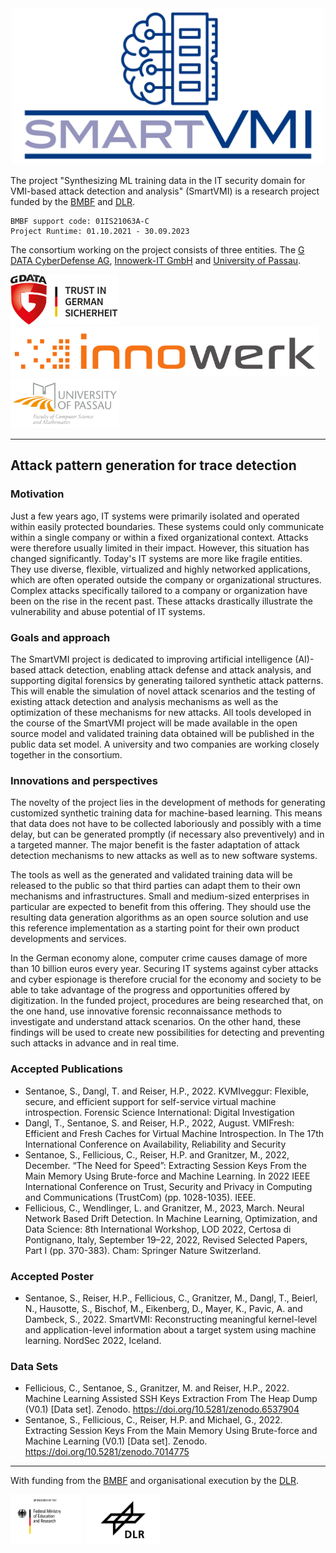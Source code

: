<center><img src="assets/logos/smartvmi.svg" width="500"></center>

The project "Synthesizing ML training data in the IT security domain
for VMI-based attack detection and analysis" (SmartVMI) is a research project funded by the [BMBF](https://www.bmbf.de/) and [DLR](https://www.dlr.de/).

    BMBF support code: 01IS21063A-C
    Project Runtime: 01.10.2021 - 30.09.2023

The consortium working on the project consists of three entities. The [G DATA CyberDefense AG](https://www.gdata.de/), [Innowerk-IT GmbH](https://www.innowerk-it.de/) and [University of Passau](https://www.fim.uni-passau.de).


<a href="https://www.gdata.de/"><img src="assets/logos/gdata.jpg" height="80"></a>
<a href="https://www.innowerk-it.de/"><img src="assets/logos/innowerk.png" height="80"></a>
<a href="https://www.fim.uni-passau.de/"><img src="assets/logos/unipassau.png" height="80"></a>

___

## Attack pattern generation for trace detection

### Motivation
Just a few years ago, IT systems were primarily isolated and operated within easily protected boundaries. These systems could only communicate within a single company or within a fixed organizational context. Attacks were therefore usually limited in their impact. However, this situation has changed significantly. Today's IT systems are more like fragile entities. They use diverse, flexible, virtualized and highly networked applications, which are often operated outside the company or organizational structures. Complex attacks specifically tailored to a company or organization have been on the rise in the recent past. These attacks drastically illustrate the vulnerability and abuse potential of IT systems.

### Goals and approach
The SmartVMI project is dedicated to improving artificial intelligence (AI)-based attack detection, enabling attack defense and attack analysis, and supporting digital forensics by generating tailored synthetic attack patterns. This will enable the simulation of novel attack scenarios and the testing of existing attack detection and analysis mechanisms as well as the optimization of these mechanisms for new attacks. All tools developed in the course of the SmartVMI project will be made available in the open source model and validated training data obtained will be published in the public data set model. A university and two companies are working closely together in the consortium.

### Innovations and perspectives
The novelty of the project lies in the development of methods for generating customized synthetic training data for machine-based learning. This means that data does not have to be collected laboriously and possibly with a time delay, but can be generated promptly (if necessary also preventively) and in a targeted manner. The major benefit is the faster adaptation of attack detection mechanisms to new attacks as well as to new software systems. 

The tools as well as the generated and validated training data will be released to the public so that third parties can adapt them to their own mechanisms and infrastructures. Small and medium-sized enterprises in particular are expected to benefit from this offering. They should use the resulting data generation algorithms as an open source solution and use this reference implementation as a starting point for their own product developments and services.

In the German economy alone, computer crime causes damage of more than 10 billion euros every year. Securing IT systems against cyber attacks and cyber espionage is therefore crucial for the economy and society to be able to take advantage of the progress and opportunities offered by digitization. In the funded project, procedures are being researched that, on the one hand, use innovative forensic reconnaissance methods to investigate and understand attack scenarios. On the other hand, these findings will be used to create new possibilities for detecting and preventing such attacks in advance and in real time.

### Accepted Publications

* Sentanoe, S., Dangl, T. and Reiser, H.P., 2022. KVMIveggur: Flexible, secure, and efficient support for self-service virtual machine introspection. Forensic Science International: Digital Investigation
* Dangl, T., Sentanoe, S. and Reiser, H.P., 2022, August. VMIFresh: Efficient and Fresh Caches for Virtual Machine Introspection. In The 17th International Conference on Availability, Reliability and Security
* Sentanoe, S., Fellicious, C., Reiser, H.P. and Granitzer, M., 2022, December. “The Need for Speed”: Extracting Session Keys From the Main Memory Using Brute-force and Machine Learning. In 2022 IEEE International Conference on Trust, Security and Privacy in Computing and Communications (TrustCom) (pp. 1028-1035). IEEE.
* Fellicious, C., Wendlinger, L. and Granitzer, M., 2023, March. Neural Network Based Drift Detection. In Machine Learning, Optimization, and Data Science: 8th International Workshop, LOD 2022, Certosa di Pontignano, Italy, September 19–22, 2022, Revised Selected Papers, Part I (pp. 370-383). Cham: Springer Nature Switzerland.

### Accepted Poster

* Sentanoe, S., Reiser, H.P., Fellicious, C., Granitzer, M., Dangl, T., Beierl, N., Hausotte, S., Bischof, M., Eikenberg, D., Mayer, K., Pavic, A. and Dambeck, S., 2022. SmartVMI: Reconstructing meaningful kernel-level and application-level information about a target system using machine learning. NordSec 2022, Iceland.

### Data Sets

* Fellicious, C., Sentanoe, S., Granitzer, M. and Reiser, H.P., 2022. Machine Learning Assisted SSH Keys Extraction From The Heap Dump (V0.1) [Data set]. Zenodo. https://doi.org/10.5281/zenodo.6537904
* Sentanoe, S., Fellicious, C., Reiser, H.P. and Michael, G., 2022. Extracting Session Keys From the Main Memory Using Brute-force and Machine Learning (V0.1) [Data set]. Zenodo. https://doi.org/10.5281/zenodo.7014775


___

With funding from the [BMBF](https://www.bmbf.de/) and organisational execution by the [DLR](https://www.dlr.de/).


<a href="https://www.bmbf.de/"><img src="assets/logos/bmbf.jpg" height="80"></a>
<a href="https://www.dlr.de/"><img src="assets/logos/dlr.jpg" height="80"></a>

